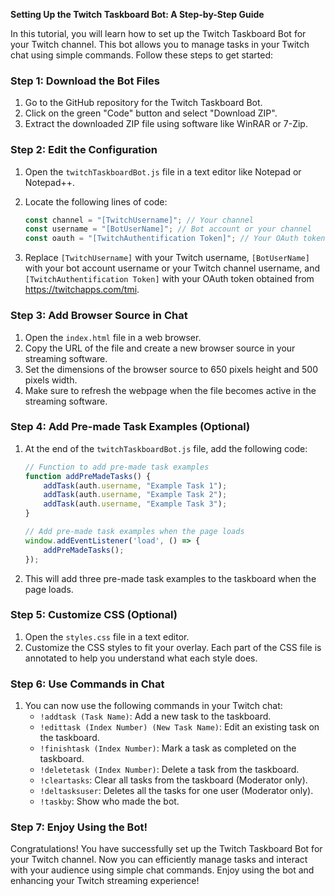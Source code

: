 **Setting Up the Twitch Taskboard Bot: A Step-by-Step Guide**

In this tutorial, you will learn how to set up the Twitch Taskboard Bot for your Twitch channel. This bot allows you to manage tasks in your Twitch chat using simple commands. Follow these steps to get started:

### Step 1: Download the Bot Files

1. Go to the GitHub repository for the Twitch Taskboard Bot.
2. Click on the green "Code" button and select "Download ZIP".
3. Extract the downloaded ZIP file using software like WinRAR or 7-Zip.

### Step 2: Edit the Configuration

1. Open the `twitchTaskboardBot.js` file in a text editor like Notepad or Notepad++.
2. Locate the following lines of code:

   ```javascript
   const channel = "[TwitchUsername]"; // Your channel
   const username = "[BotUserName]"; // Bot account or your channel
   const oauth = "[TwitchAuthentification Token]"; // Your OAuth token
   ```

3. Replace `[TwitchUsername]` with your Twitch username, `[BotUserName]` with your bot account username or your Twitch channel username, and `[TwitchAuthentification Token]` with your OAuth token obtained from https://twitchapps.com/tmi.

### Step 3: Add Browser Source in Chat

1. Open the `index.html` file in a web browser.
2. Copy the URL of the file and create a new browser source in your streaming software.
3. Set the dimensions of the browser source to 650 pixels height and 500 pixels width.
4. Make sure to refresh the webpage when the file becomes active in the streaming software.

### Step 4: Add Pre-made Task Examples (Optional)

1. At the end of the `twitchTaskboardBot.js` file, add the following code:

   ```javascript
   // Function to add pre-made task examples
   function addPreMadeTasks() {
       addTask(auth.username, "Example Task 1");
       addTask(auth.username, "Example Task 2");
       addTask(auth.username, "Example Task 3");
   }

   // Add pre-made task examples when the page loads
   window.addEventListener('load', () => {
       addPreMadeTasks();
   });
   ```

2. This will add three pre-made task examples to the taskboard when the page loads.

### Step 5: Customize CSS (Optional)

1. Open the `styles.css` file in a text editor.
2. Customize the CSS styles to fit your overlay. Each part of the CSS file is annotated to help you understand what each style does.

### Step 6: Use Commands in Chat

1. You can now use the following commands in your Twitch chat:
   - `!addtask (Task Name)`: Add a new task to the taskboard.
   - `!edittask (Index Number) (New Task Name)`: Edit an existing task on the taskboard.
   - `!finishtask (Index Number)`: Mark a task as completed on the taskboard.
   - `!deletetask (Index Number)`: Delete a task from the taskboard.
   - `!cleartasks`: Clear all tasks from the taskboard (Moderator only).
   - `!deltasksuser`: Deletes all the tasks for one user (Moderator only).
   - `!taskby`: Show who made the bot.

### Step 7: Enjoy Using the Bot!

Congratulations! You have successfully set up the Twitch Taskboard Bot for your Twitch channel. Now you can efficiently manage tasks and interact with your audience using simple chat commands. Enjoy using the bot and enhancing your Twitch streaming experience!
